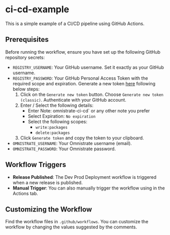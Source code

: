 # ci-cd-example

This is a simple example of a CI/CD pipeline using GitHub Actions.

## Prerequisites

Before running the workflow, ensure you have set up the following GitHub repository secrets:

- `REGISTRY_USERNAME`: Your GitHub username. Set it exactly as your GitHub username.
- `REGISTRY_PASSWORD`: Your GitHub Personal Access Token with the required scope and expiration. Generate a new token [here](https://github.com/settings/tokens) following below steps:
  1. Click on the `Generate new token` button. Choose `Generate new token (classic)`. Authenticate with your GitHub account.
  2. Enter / Select the following details:
     - Enter Note:  omnistrate-ci-cd` or any other note you prefer
     - Select Expiration: `No expiration`
     - Select the following scopes:
       - `write:packages`
       - `delete:packages`
  3. Click `Generate token` and copy the token to your clipboard.
- `OMNISTRATE_USERNAME`: Your Omnistrate username (email).
- `OMNISTRATE_PASSWORD`: Your Omnistrate password.

## Workflow Triggers

- **Release Published**: The Dev Prod Deployment workflow is triggered when a new release is published.
- **Manual Trigger**: You can also manually trigger the workflow using in the Actions tab.

## Customizing the Workflow


Find the workflow files in `.github/workflows`. You can customize the workflow by changing the values suggested by the comments.